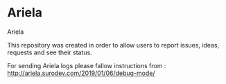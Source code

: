 # Ariela
Ariela

This repository was created in order to allow users to report issues, ideas, requests and see their status.

For sending Ariela logs please fallow instructions from : http://ariela.surodev.com/2019/01/06/debug-mode/
